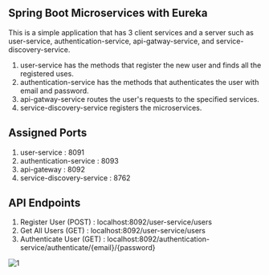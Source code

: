 Spring Boot Microservices with Eureka
-------------------------------------
This is a simple application that has 3 client services and a server such as user-service, authentication-service, api-gatway-service, and service-discovery-service.

1. user-service has the methods that register the new user and finds all the registered uses.
2. authentication-service has the methods that authenticates the user with email and password.
3. api-gatway-service routes the user's requests to the specified services.
4. service-discovery-service registers the microservices.

Assigned Ports
--------------
1. user-service              : 8091
2. authentication-service    : 8093
3. api-gateway               : 8092
4. service-discovery-service : 8762

API Endpoints
-------------
1. Register User (POST)    : localhost:8092/user-service/users
2. Get All Users (GET)     : localhost:8092/user-service/users
3. Authenticate User (GET) : localhost:8092/authentication-service/authenticate/{email}/{password}

![1](https://user-images.githubusercontent.com/107140001/236745404-73e61227-5425-4fb0-90d3-34a79b7aff01.png)
